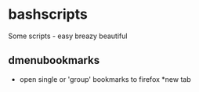 # bashscripts
Some scripts  - easy breazy beautiful 
 
## dmenubookmarks 
   - open single or 'group' bookmarks to firefox *new tab
